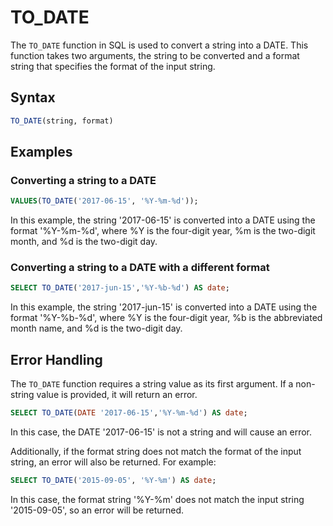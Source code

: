 # TO_DATE

The `TO_DATE` function in SQL is used to convert a string into a DATE. This function takes two arguments, the string to be converted and a format string that specifies the format of the input string.

## Syntax

```sql
TO_DATE(string, format)
```

## Examples

### Converting a string to a DATE

```sql
VALUES(TO_DATE('2017-06-15', '%Y-%m-%d'));
```

In this example, the string '2017-06-15' is converted into a DATE using the format '%Y-%m-%d', where %Y is the four-digit year, %m is the two-digit month, and %d is the two-digit day.

### Converting a string to a DATE with a different format

```sql
SELECT TO_DATE('2017-jun-15','%Y-%b-%d') AS date;
```

In this example, the string '2017-jun-15' is converted into a DATE using the format '%Y-%b-%d', where %Y is the four-digit year, %b is the abbreviated month name, and %d is the two-digit day.

## Error Handling

The `TO_DATE` function requires a string value as its first argument. If a non-string value is provided, it will return an error.

```sql
SELECT TO_DATE(DATE '2017-06-15','%Y-%m-%d') AS date;
```

In this case, the DATE '2017-06-15' is not a string and will cause an error.

Additionally, if the format string does not match the format of the input string, an error will also be returned. For example:

```sql
SELECT TO_DATE('2015-09-05', '%Y-%m') AS date;
```

In this case, the format string '%Y-%m' does not match the input string '2015-09-05', so an error will be returned.